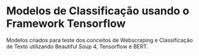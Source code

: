 # Modelos de Classificação usando o Framework Tensorflow

Modelos criados para teste dos conceitos de Webscraping e Classificação de Texto utilizando Beautiful Soup 4, Tensorflow e BERT.